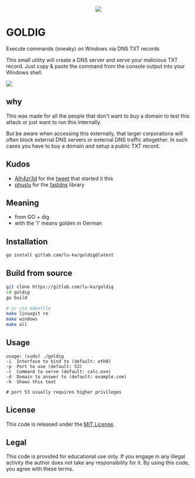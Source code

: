<div align="center">
    <img src="https://gitlab.com/lu-ka/goldig/-/raw/main/goldig.png">
</div>

# GOLDIG
Execute commands (sneaky) on Windows via DNS TXT records

This small utility will create a DNS server and serve your malicious TXT record. Just copy & paste the command from the console output into your Windows shell. 

<img src="https://gitlab.com/lu-ka/goldig/-/raw/main/run.png">

## why
This was made for all the people that don't want to buy a domain to test this attack or just want to run this internally.

But be aware when accessing this externally, that larger corporations will often block external DNS servers or external DNS traffic altogether. In such cases you have to buy a domain and setup a public TXT record.

## Kudos
+ [Alh4zr3d](https://twitter.com/Alh4zr3d) for the [tweet](https://twitter.com/Alh4zr3d/status/1566489367232651264) that started it this
+ [phuslu](https://github.com/phuslu/) for the [fastdns](https://github.com/phuslu/fastdns) library

## Meaning
+ from GO + dig
+ with the 'l' means golden in German

## Installation
```bash
go install gitlab.com/lu-ka/goldig@latest
```
## Build from source
```bash
git clone https://gitlab.com/lu-ka/goldig
cd goldig
go build

# or via makefile
make linuxgit re
make windows
make all
```

## Usage
```
usage: (sudo) ./goldig
-i	Interface to bind to (default: eth0)
-p	Port to use (default: 53)
-c	Command to serve (default: calc.exe)
-d	Domain to answer to (default: example.com)
-h	Shows this text

# port 53 usually requires higher privileges
```

## License
This code is released under the [MIT License](https://gitlab.com/lu-ka/goldig/blob/main/LICENSE).

## Legal
This code is provided for educational use only. If you engage in any illegal activity the author does not take any responsibility for it. By using this code, you agree with these terms.
